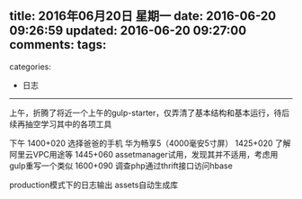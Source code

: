 title: 2016年06月20日 星期一
date: 2016-06-20 09:26:59
updated: 2016-06-20 09:27:00
comments:
tags:
- 
categories:
- 日志

---

上午，折腾了将近一个上午的gulp-starter，仅弄清了基本结构和基本运行，待后续再抽空学习其中的各项工具

下午
1400+020 选择爸爸的手机 华为畅享5（4000毫安5寸屏）
1425+020 了解阿里云VPC用途等
1445+060 assetmanager试用，发现其并不适用，考虑用gulp重写一个类似
1600+090 调查php通过thrift接口访问hbase

production模式下的日志输出
assets自动生成库
